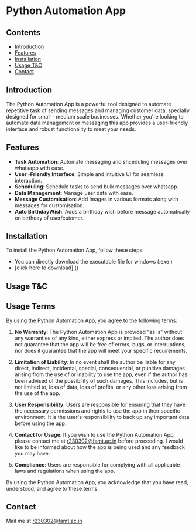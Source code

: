 # Python Automation App

## Contents
- [Introduction](#introduction)
- [Features](#features)
- [Installation](#installation)
- [Usage T&C ](#usage)
- [Contact](#contact)

## Introduction

The Python Automation App is a powerful tool designed to automate repetitive task of sending messages and managing customer data, specially designed for small - medium scale businesses.
 Whether you're looking to automate data management or messaging this app provides a user-friendly interface and robust functionality to meet your needs.

## Features

- **Task Automation**: Automate messaging and shceduling messages over whatsapp with ease.
- **User -Friendly Interface**: Simple and intuitive UI for seamless interaction.
- **Scheduling**: Schedule tasks to send bulk messages over whatsapp.
- **Data Management**: Manage user data with ease.
- **Message Customisation**: Add Images in various formats along with messages for customisation.
- **Auto BirthdayWish**: Adds a birthday wish before message automatically on birthday of user/cutomer.

## Installation

To install the Python Automation App, follow these steps:

   * You can directly download the executable file for windows (.exe )
   * [click here to download] ()

## Usage T&C

## Usage Terms

By using the Python Automation App, you agree to the following terms:

1. **No Warranty**: The Python Automation App is provided "as is" without any warranties of any kind, either express or implied. The author does not guarantee that the app will be free of errors, bugs, or interruptions, nor does it guarantee that the app will meet your specific requirements.

2. **Limitation of Liability**: In no event shall the author be liable for any direct, indirect, incidental, special, consequential, or punitive damages arising from the use of or inability to use the app, even if the author has been advised of the possibility of such damages. This includes, but is not limited to, loss of data, loss of profits, or any other loss arising from the use of the app.

3. **User Responsibility**: Users are responsible for ensuring that they have the necessary permissions and rights to use the app in their specific environment. It is the user's responsibility to back up any important data before using the app.

4. **Contact for Usage**: If you wish to use the Python Automation App, please contact me at [r230302@famt.ac.in](mailto:r230302@famt.ac.in) before proceeding. I would like to be informed about how the app is being used and any feedback you may have.

5. **Compliance**: Users are responsible for complying with all applicable laws and regulations when using the app.

By using the Python Automation App, you acknowledge that you have read, understood, and agree to these terms.

## Contact 
Mail me at [r230302@famt.ac.in](mailto:r230302@famt.ac.in)
